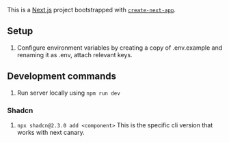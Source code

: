 This is a [Next.js](https://nextjs.org) project bootstrapped with [`create-next-app`](https://nextjs.org/docs/app/api-reference/cli/create-next-app).

## Setup

1. Configure environment variables by creating a copy of .env.example and renaming it as .env, attach relevant keys.

## Development commands

1. Run server locally using `npm run dev`

### Shadcn

1. `npx shadcn@2.3.0 add <component>` This is the specific cli version that works with next canary.
